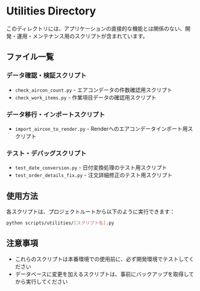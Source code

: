 # Utilities Directory

このディレクトリには、アプリケーションの直接的な機能とは関係のない、開発・運用・メンテナンス用のスクリプトが含まれています。

## ファイル一覧

### データ確認・検証スクリプト
- `check_aircon_count.py` - エアコンデータの件数確認用スクリプト
- `check_work_items.py` - 作業項目データの確認用スクリプト

### データ移行・インポートスクリプト
- `import_aircon_to_render.py` - Renderへのエアコンデータインポート用スクリプト

### テスト・デバッグスクリプト
- `test_date_conversion.py` - 日付変換処理のテスト用スクリプト
- `test_order_details_fix.py` - 注文詳細修正のテスト用スクリプト

## 使用方法

各スクリプトは、プロジェクトルートから以下のように実行できます：

```bash
python scripts/utilities/[スクリプト名].py
```

## 注意事項

- これらのスクリプトは本番環境での使用前に、必ず開発環境でテストしてください
- データベースに変更を加えるスクリプトは、事前にバックアップを取得してから実行してください 